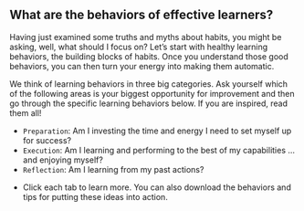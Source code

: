 ## What are the behaviors of effective learners?

Having just examined some truths and myths about habits, you might be asking, well, what should I focus on? Let’s start with healthy learning behaviors, the building blocks of habits. Once you understand those good behaviors, you can then turn your energy into making them automatic.

We think of learning behaviors in three big categories. Ask yourself which of the following areas is your biggest opportunity for improvement and then go through the specific learning behaviors below. If you are inspired, read them all!

+ `Preparation`: Am I investing the time and energy I need to set myself up for success?
+ `Execution`: Am I learning and performing to the best of my capabilities … and enjoying myself?
+ `Reflection`: Am I learning from my past actions?

* Click each tab to learn more. You can also download the behaviors and tips for putting these ideas into action.
